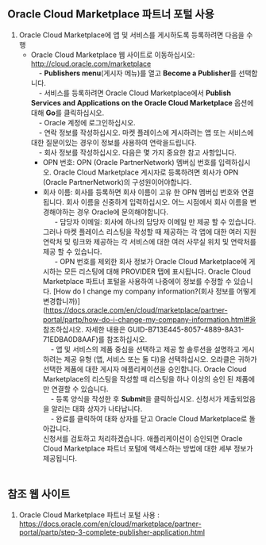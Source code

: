 ## Oracle Cloud Marketplace 파트너 포털 사용

1. Oracle Cloud Marketplace에 앱 및 서비스를 게시하도록 등록하려면 다음을 수행
    - Oracle Cloud Marketplace 웹 사이트로 이동하십시오:<br/>
    http://cloud.oracle.com/marketplace<br/>
    - **Publishers menu**(게시자 메뉴)를 열고 **Become a Publisher**를 선택합니다.<br/>
    - 서비스를 등록하려면 Oracle Cloud Marketplace에서 **Publish Services and Applications on the Oracle Cloud Marketplace** 옵션에 대해 **Go**를 클릭하십시오.<br/>
    - Oracle 계정에 로그인하십시오.<br/>
    - 연락 정보를 작성하십시오. 마켓 플레이스에 게시하려는 앱 또는 서비스에 대한 질문이있는 경우이 정보를 사용하여 연락을드립니다.<br/>
    - 회사 정보를 작성하십시오. 다음은 몇 가지 중요한 참고 사항입니다.<br/>
      - OPN 번호: OPN (Oracle PartnerNetwork) 멤버십 번호를 입력하십시오. Oracle Cloud Marketplace 게시자로 등록하려면 회사가 OPN (Oracle PartnerNetwork)의 구성원이어야합니다.<br/>
      - 회사 이름: 회사를 등록하면 회사 이름이 고유 한 OPN 멤버십 번호와 연결됩니다. 회사 이름을 신중하게 입력하십시오. 어느 시점에서 회사 이름을 변경해야하는 경우 Oracle에 문의해야합니다.<br/>
      - 담당자 이메일: 회사에 하나의 담당자 이메일 만 제공 할 수 있습니다. 그러나 마켓 플레이스 리스팅을 작성할 때 제공하는 각 앱에 대한 여러 지원 연락처 및 링크와 제공하는 각 서비스에 대한 여러 사무실 위치 및 연락처를 제공 할 수 있습니다.<br/>
      - OPN 번호를 제외한 회사 정보가 Oracle Cloud Marketplace에 게시하는 모든 리스팅에 대해 PROVIDER 탭에 표시됩니다. Oracle Cloud Marketplace 파트너 포털을 사용하여 나중에이 정보를 수정할 수 있습니다. [How do I change my company information?(회사 정보를 어떻게 변경합니까)] (https://docs.oracle.com/en/cloud/marketplace/partner-portal/partp/how-do-i-change-my-company-information.html#을 참조하십시오. 자세한 내용은 GUID-B713E445-8057-4889-8A31-71EDBA0D8AAF)를 참조하십시오.<br/>
    - 앱 및 서비스의 제품 중심을 선택하고 제공 할 솔루션을 설명하고 게시하려는 제공 유형 (앱, 서비스 또는 둘 다)을 선택하십시오. 오라클은 귀하가 선택한 제품에 대한 게시자 애플리케이션을 승인합니다. Oracle Cloud Marketplace의 리스팅을 작성할 때 리스팅을 하나 이상의 승인 된 제품에만 연결할 수 있습니다.<br/>
    - 등록 양식을 작성한 후 **Submit**을 클릭하십시오. 신청서가 제출되었음을 알리는 대화 상자가 나타납니다.<br/>
    - 완료를 클릭하여 대화 상자를 닫고 Oracle Cloud Marketplace로 돌아갑니다.<br/>
신청서를 검토하고 처리하겠습니다. 애플리케이션이 승인되면 Oracle Cloud Marketplace 파트너 포털에 액세스하는 방법에 대한 세부 정보가 제공됩니다.<br/>
    
## 참조 웹 사이트 
1. Oracle Cloud Marketplace 파트너 포털 사용 : https://docs.oracle.com/en/cloud/marketplace/partner-portal/partp/step-3-complete-publisher-application.html
